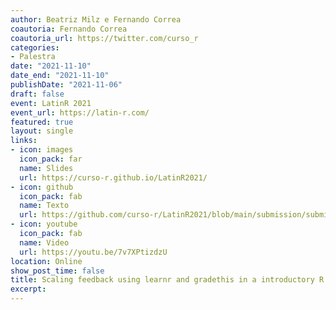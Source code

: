```yaml
---
author: Beatriz Milz e Fernando Correa
coautoria: Fernando Correa
coautoria_url: https://twitter.com/curso_r
categories:
- Palestra
date: "2021-11-10"
date_end: "2021-11-10"
publishDate: "2021-11-06"
draft: false
event: LatinR 2021
event_url: https://latin-r.com/
featured: true
layout: single
links:
- icon: images
  icon_pack: far
  name: Slides
  url: https://curso-r.github.io/LatinR2021/
- icon: github
  icon_pack: fab
  name: Texto
  url: https://github.com/curso-r/LatinR2021/blob/main/submission/submission.pdf
- icon: youtube
  icon_pack: fab
  name: Video
  url: https://youtu.be/7v7XPtizdzU
location: Online
show_post_time: false
title: Scaling feedback using learnr and gradethis in a introductory R course
excerpt: 
---
```

